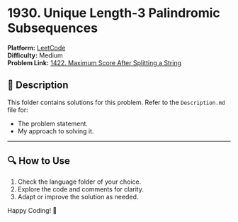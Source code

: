 # 1930. Unique Length-3 Palindromic Subsequences

**Platform:** [LeetCode](https://leetcode.com)  
**Difficulty:** Medium  
**Problem Link:** [1422. Maximum Score After Splitting a String
](https://leetcode.com/problems/unique-length-3-palindromic-subsequences/?envType=daily-question&envId=2025-01-05)

## 📜 Description

This folder contains solutions for this problem. Refer to the `Description.md` file for:

- The problem statement.
- My approach to solving it.

---

## 🔍 How to Use

1. Check the language folder of your choice.
2. Explore the code and comments for clarity.
3. Adapt or improve the solution as needed.

Happy Coding! 🚀
